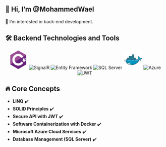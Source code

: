 ## 👋 Hi, I’m @MohammedWael 
👀 I’m interested in back-end development.  

## 🛠️ Backend Technologies and Tools

<p align="center">
  <!-- C# -->
  <img src="https://raw.githubusercontent.com/devicons/devicon/master/icons/csharp/csharp-original.svg" alt="C#" width="60" height="60"/>
  <!-- SignalR -->
  <img src="https://upload.wikimedia.org/wikipedia/commons/b/b3/SignalR_Logo.svg" alt="SignalR" width="60" height="60"/>
  <!-- Entity Framework -->
  <img src="https://avatars.githubusercontent.com/u/9141961?s=200&v=4" alt="Entity Framework" width="60" height="60"/>
  <!-- SQL Server -->
  <img src="https://www.svgrepo.com/show/303229/microsoft-sql-server-logo.svg" alt="SQL Server" width="60" height="60"/>
  <!-- Docker -->
  <img src="https://raw.githubusercontent.com/devicons/devicon/master/icons/docker/docker-original.svg" alt="Docker" width="60" height="60"/>
  <!-- Azure -->
  <img src="https://upload.wikimedia.org/wikipedia/commons/a/a8/Microsoft_Azure_Logo.svg" alt="Azure" width="60" height="60"/>
  <!-- JWT -->
  <img src="https://jwt.io/img/logo-asset.svg" alt="JWT" width="60" height="60"/>
</p>

## 🔥 Core Concepts
- **LINQ** ✔️  
- **SOLID Principles** ✔️  
- **Secure API with JWT** ✔️  
- **Software Containerization with Docker** ✔️  
- **Microsoft Azure Cloud Services** ✔️  
- **Database Management (SQL Server)** ✔️  
